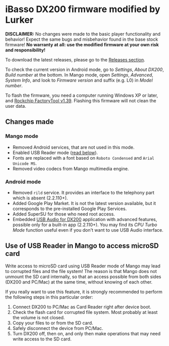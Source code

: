 # iBasso DX200 firmware modified by Lurker

**DISCLAIMER:** No changes were made to the basic player functionality and behavior! Expect the same bugs and misbehavior found in the base stock firmware! **No warranty at all: use the modified firmware at your own risk and responsibility!**

To download the latest releases, please go to the [Releases section](https://github.com/Lurker00/DX200-firmware/releases).

To check the current version in Android mode, go to _Settings_, _About DX200_, _Build number_ at the bottom. In Mango mode, open _Settings_, _Advanced_, _System Info_, and look to _Firmware version_ and suffix (e.g. L0) in _Model number_.

To flash the firmware, you need a computer running Windows XP or later, and [Rockchip FactoryTool v1.39](https://github.com/Lurker00/DX200-firmware/tree/master/tools). Flashing this firmware will not clean the user data.

## Changes made
### Mango mode
* Removed Android services, that are not used in this mode.
* Enabled USB Reader mode ([read below](https://github.com/Lurker00/DX200-firmware/blob/master/README.md#use-of-usb-reader-in-mango-to-access-microsd-card)).
* Fonts are replaced with a font based on `Roboto Condensed` and `Arial Unicode MS`.
* Removed video codecs from Mango multimedia engine.

### Android mode
* Removed `rild` service. It provides an interface to the telephony part which is absent (2.2.110+).
* Added Google Play Market. It is not the latest version available, but it corresponds to the pre-installed Google Play Services.
* Added SuperSU for those who need root access.
* Embedded [USB Audio for DX200](https://github.com/Lurker00/DX200-USB-Audio-Release/blob/master/README.md) application with advanced features, possible only for a built-in app (2.2.110+). You may find its *CPU Turbo Mode* function useful even if you don't want to use USB Audio interface.

## Use of USB Reader in Mango to access microSD card
Write access to microSD card using USB Reader mode of Mango may lead to corrupted files and the file system! The reason is that Mango does not unmount the SD card internally, so that an access possible from both sides (DX200 and PC/Mac) at the same time, without knowing of each other.

If you really want to use this feature, it is strongly recommended to perform the following steps in this particular order:
1. Connect DX200 to PC/Mac as Card Reader right after device boot.
2. Check the flash card for corrupted file system. Most probably at least the volume is not closed.
3. Copy your files to or from the SD card.
3. Safely disconnect the device from PC/Mac.
4. Turn DX200 off, then on, and only then make operations that may need write access to the SD card.
